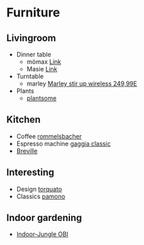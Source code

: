 # Furniture

## Livingroom
  - Dinner table
    - mömax [Link](https://www.vidarholen.net/contents/blog/?p=904)
    - Masie [Link](https://www.themasie.com/de/)
  - Turntable
    - marley [Marley stir up wireless 249,99E](https://www.thehouseofmarley.de/stir-it-up-wireless-1.html)
  - Plants
    - [plantsome](https://www.plantsome.de/)

## Kitchen
  - Coffee [rommelsbacher](https://www.rommelsbacher.de/de/kaffee-espresso-center-eks-3010.html)
  - Espresso machine [gaggia classic](https://www.gaggia.de/manual-machines/new-classic/)
  - [Breville](https://www.breville.com/us/en/products/espresso/bes920.html)

## Interesting
  - Design [torquato](https://www.torquato.de/)
  - Classics [pamono](https://www.pamono.de/)

## Indoor gardening

  - [Indoor-Jungle
    OBI](https://www.obi.de/magazin/indoor-jungle?wt_mc=fb.2021_cc01_indoorjungle_awareness.int_.sa.&wt_cc6=awareness&fbclid=PAAabjK8L_fw5NXflVQCqvNT9rGLPAXTMqgPAi1ir0-2aqrCfUgPfzvMOV2kk_aem_Ae_2Qun3PLj9O636QBYclQYIzERDpGKhLZ42RnFF5oF_8wMb1uqHJqCIzI6FKtaETBR98ZYvNH-EYreaLsw3vQ9b0JlTodKpDyA9ULNK1r7SGA)
